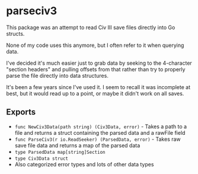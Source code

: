 # parseciv3

This package was an attempt to read Civ III save files directly into Go structs.

None of my code uses this anymore, but I often refer to it when querying data.

I've decided it's much easier just to grab data by seeking to the 4-character
"section headers" and pulling offsets from that rather than try to properly
parse the file directly into data structures.

It's been a few years since I've used it. I seem to recall it was incomplete at
best, but it would read up to a point, or maybe it didn't work on all saves.

## Exports

- `func NewCiv3Data(path string) (Civ3Data, error)` - Takes a path to a file and
returns a struct containing the parsed data and a rawFile field
- `func ParseCiv3(r io.ReadSeeker) (ParsedData, error)` - Takes raw save file
data and returns a map of the parsed data
- `type ParsedData map[string]Section`
- `type Civ3Data struct`
- Also categorized error types and lots of other data types